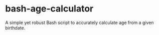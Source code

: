 # bash-age-calculator
A simple yet robust Bash script to accurately calculate age from a given birthdate.
